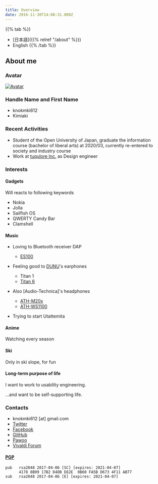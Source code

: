 ```yaml
---
title: Overview
date: 2016-11-30T14:08:31.000Z
---
```

{{% tab %}}

* \[日本語]({{% relref "/about" %}})
* English {{% /tab %}}

## About me

### Avatar

[![Avatar](https://secure.gravatar.com/avatar/6b2fd17bf8572ea5d60c0916db36627c)](https://ja.gravatar.com/knokmki612)

### Handle Name and First Name

* knokmki612
* Kimiaki

### Recent Activities

* Student of the Open University of Japan, graduate the information course (bachelor of liberal arts) at 2020/03, currently re-entered to society and industry course
* Work at [tuqulore Inc.](https://tuqulore.com) as Design engineer

### Interests

#### Gadgets

Will reacts to following keywords

* Nokia
* Jolla
* Sailfish OS
* QWERTY Candy Bar
* Clamshell

#### Music

* Loving to Bluetooth receiver DAP

  * [ES100](https://earstudio.store/products/es100)
* Feeling good to [DUNU](https://www.dunu-topsound.com/)'s earphones

  * Titan 1
  * [Titan 6](https://www.dunu-topsound.com/titan-6)
* Also \[Audio-Technica]'s headphones

  * [ATH-M20x](https://www.audio-technica.co.jp/product/ATH-M20x)
  * [ATH-WS1100](https://www.audio-technica.co.jp/product/ATH-WS1100)
* Trying to start Utattemita

#### Anime

Watching every season

#### Ski

Only in ski slope, for fun

#### Long-term purpose of life

I want to work to usability engineering.

...and want to be self-supporting life.

### Contacts

* knokmki612 \[at] gmail.com
* [Twitter](https://twitter.com/knokmki612)
* [Facebook](https://www.facebook.com/kimiaki.kuno)
* [GitHub](https://github.com/knokmki612)
* [Pawoo](https://pawoo.net/@knokmki612)
* [Vivaldi Forum](https://forum.vivaldi.net/user/knokmki612)

#### [PGP](/knokmki612.asc)

```
pub   rsa2048 2017-04-06 [SC] [expires: 2021-04-07]
      4178 8B99 17B2 D4DB E62E  0B60 FA5B D673 4F11 AB77
sub   rsa2048 2017-04-06 [E] [expires: 2021-04-07]
```

<!--stackedit_data:
eyJoaXN0b3J5IjpbLTc2Mzc0MDgwNywxMzY1NzQwNDYyLC0xMD
IzMDY5OTc3XX0=
-->

